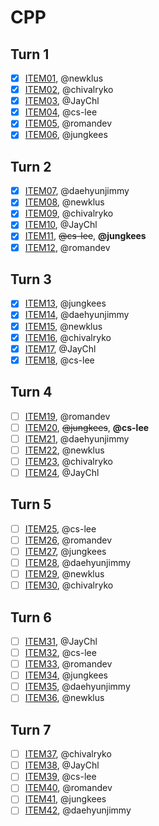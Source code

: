# CPP

## Turn 1
- [x] [ITEM01](ITEM01.md), @newklus
- [x] [ITEM02](ITEM02.md), @chivalryko
- [x] [ITEM03](ITEM03.md), @JayChl
- [x] [ITEM04](ITEM04.md), @cs-lee
- [x] [ITEM05](ITEM05.md), @romandev
- [x] [ITEM06](ITEM06.md), @jungkees

## Turn 2
- [x] [ITEM07](ITEM07.md), @daehyunjimmy
- [x] [ITEM08](ITEM08.md), @newklus
- [x] [ITEM09](ITEM09.md), @chivalryko
- [x] [ITEM10](ITEM10.md), @JayChl
- [x] [ITEM11](ITEM11.md), <del>@cs-lee</del>, <b>@jungkees</b>
- [x] [ITEM12](ITEM12.md), @romandev

## Turn 3
- [x] [ITEM13](ITEM13.md), @jungkees
- [x] [ITEM14](ITEM14.md), @daehyunjimmy
- [x] [ITEM15](ITEM15.md), @newklus
- [x] [ITEM16](ITEM16.md), @chivalryko
- [x] [ITEM17](ITEM17.md), @JayChl
- [x] [ITEM18](ITEM18.md), @cs-lee

## Turn 4
- [ ] [ITEM19](ITEM19.md), @romandev
- [ ] [ITEM20](ITEM20.md), <del>@jungkees</del>, <b>@cs-lee</b>
- [ ] [ITEM21](ITEM21.md), @daehyunjimmy
- [ ] [ITEM22](ITEM22.md), @newklus
- [ ] [ITEM23](ITEM23.md), @chivalryko
- [ ] [ITEM24](ITEM24.md), @JayChl

## Turn 5
- [ ] [ITEM25](ITEM25.md), @cs-lee
- [ ] [ITEM26](ITEM26.md), @romandev
- [ ] [ITEM27](ITEM27.md), @jungkees
- [ ] [ITEM28](ITEM28.md), @daehyunjimmy
- [ ] [ITEM29](ITEM29.md), @newklus
- [ ] [ITEM30](ITEM30.md), @chivalryko

## Turn 6
- [ ] [ITEM31](ITEM31.md), @JayChl
- [ ] [ITEM32](ITEM32.md), @cs-lee
- [ ] [ITEM33](ITEM33.md), @romandev
- [ ] [ITEM34](ITEM34.md), @jungkees
- [ ] [ITEM35](ITEM35.md), @daehyunjimmy
- [ ] [ITEM36](ITEM36.md), @newklus

## Turn 7
- [ ] [ITEM37](ITEM37.md), @chivalryko
- [ ] [ITEM38](ITEM38.md), @JayChl
- [ ] [ITEM39](ITEM39.md), @cs-lee
- [ ] [ITEM40](ITEM40.md), @romandev
- [ ] [ITEM41](ITEM41.md), @jungkees
- [ ] [ITEM42](ITEM42.md), @daehyunjimmy
